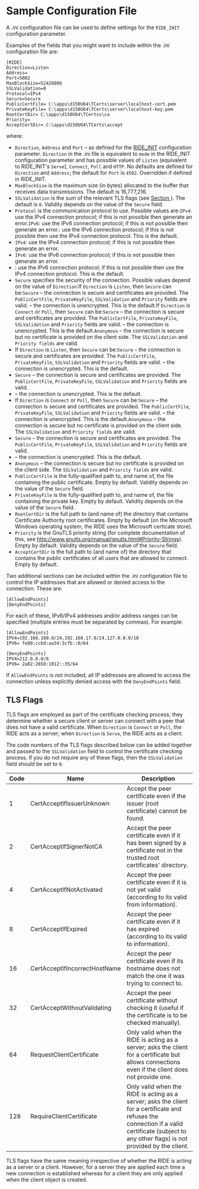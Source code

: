 # Sample Configuration File

A .ini configuration file can be used to define settings for the `RIDE_INIT` configuration parameter.

Examples of the fields that you might want to include within the .ini configuration file are:
```
[RIDE]
Direction=Listen
Address=
Port=5002
MaxBlockSize=52428800
SSLValidation=0
Protocol=IPv4
Secure=Secure
PublicCertFile= C:\apps\d150U64\TCerts\server\localhost-cert.pem
PrivateKeyFile= C:\apps\d150U64\TCerts\server\localhost-key.pem
RootCertDir= C:\apps\d150U64\TCertss\ca
Priority=
AcceptCertDir= C:\apps\d150U64\TCerts\accept
```

where:

- `Direction`, `Address` and `Port` – as defined for the [RIDE_INIT](ride_init.md#) configuration parameter. `Direction` in the .ini file is equivalent to `mode` in the RIDE_INIT configuration parameter and has possible values of `Listen` (equivalent to RIDE_INIT's `Serve`), `Connect`, `Poll` and `HTTP`. No defaults are defined for `Direction` and `Address`; the default for `Port` is `4502`. Overridden if defined in RIDE_INIT.
- `MaxBlockSize` is the maximum size (in bytes) allocated to the buffer that receives data transmissions. The default is 16,777,216.
- `SSLValidation` is the sum of the relevant TLS flags (see [Section ](tls_flags.md#)). The default is `0`. Validity depends on the value of the `Secure` field.
- `Protocol` is the communication protocol to use. Possible values are:`IPv4`: use the IPv4 connection protocol; if this is not possible then generate an error.`IPv6`: use the IPv6 connection protocol; if this is not possible then generate an error.<empty>: use the IPv6 connection protocol; if this is not possible then use the IPv4 connection protocol. This is the default.
- `IPv4`: use the IPv4 connection protocol; if this is not possible then generate an error.
- `IPv6`: use the IPv6 connection protocol; if this is not possible then generate an error.
- <empty>: use the IPv6 connection protocol; if this is not possible then use the IPv4 connection protocol. This is the default.
- `Secure` specifies the security of the connection. Possible values depend on the value of `Direction`:If `Direction` is `Listen`, then `Secure` can be:`Secure` – the connection is secure and certificates are provided. The `PublicCertFile`, `PrivateKeyFile`, `SSLValidation` and `Priority` fields are valid.<empty> – the connection is unencrypted. This is the default.If `Direction` is `Connect` or `Poll`, then `Secure` can be:`Secure` – the connection is secure and certificates are provided. The `PublicCertFile`, `PrivateKeyFile`, `SSLValidation` and `Priority` fields are valid.<empty> – the connection is unencrypted. This is the default.`Anonymous` – the connection is secure but no certificate is provided on the client side. The `SSLValidation` and `Priority fields` are valid.
- If `Direction` is `Listen`, then `Secure` can be:`Secure` – the connection is secure and certificates are provided. The `PublicCertFile`, `PrivateKeyFile`, `SSLValidation` and `Priority` fields are valid.<empty> – the connection is unencrypted. This is the default.
- `Secure` – the connection is secure and certificates are provided. The `PublicCertFile`, `PrivateKeyFile`, `SSLValidation` and `Priority` fields are valid.
- <empty> – the connection is unencrypted. This is the default.
- If `Direction` is `Connect` or `Poll`, then `Secure` can be:`Secure` – the connection is secure and certificates are provided. The `PublicCertFile`, `PrivateKeyFile`, `SSLValidation` and `Priority` fields are valid.<empty> – the connection is unencrypted. This is the default.`Anonymous` – the connection is secure but no certificate is provided on the client side. The `SSLValidation` and `Priority fields` are valid.
- `Secure` – the connection is secure and certificates are provided. The `PublicCertFile`, `PrivateKeyFile`, `SSLValidation` and `Priority` fields are valid.
- <empty> – the connection is unencrypted. This is the default.
- `Anonymous` – the connection is secure but no certificate is provided on the client side. The `SSLValidation` and `Priority fields` are valid.
- `PublicCertFile` is the fully-qualified path to, and name of, the file containing the public certificate. Empty by default. Validity depends on the value of the `Secure` field.
- `PrivateKeyFile` is the fully-qualified path to, and name of, the file containing the private key. Empty by default. Validity depends on the value of the `Secure` field.
- `RootCertDir` is the full path to (and name of) the directory that contains Certificate Authority root certificates. Empty by default (on the Microsoft Windows operating system, the RIDE uses the Microsoft certicate store).
- `Priority` is the GnuTLS priority string (for complete documentation of this, see http://www.gnutls.org/manual/gnutls.html#Priority-Strings). Empty by default. Validity depends on the value of the `Secure` field.
- `AcceptCertDir` is the full path to (and name of) the directory that contains the public certificates of all users that are allowed to connect. Empty by default.

Two additional sections can be included within the .ini configuration file to control the IP addresses that are allowed or denied access to the connection. These are:
```
[AllowEndPoints]
[DenyEndPoints]
```

For each of these, IPv6/IPv4 addresses and/or address ranges can be specified (multiple entries must be separated by commas). For example:
```
[AllowEndPoints]
IPV4=192.168.100.0/24,192.168.17.0/24,127.0.0.0/10
IPV6= fe80:ccbd:aa34:3cfb::0/64
```

```
[DenyEndPoints]
IPV4=212.0.0.0/8
IPV6= 2a02:2658:1012::35/64
```

If `AllowEndPoints` is not included, all IP addresses are allowed to access the connection unless explicitly denied access with the `DenyEndPoints` field.

## TLS Flags

TLS flags are employed as part of the certificate checking process; they determine whether a secure client or server can connect with a peer that does not have a valid certificate. When `Direction` is `Connect` or `Poll`, the RIDE acts as a server; when `Direction` is `Serve`, the RIDE acts as a client.

The code numbers of the TLS flags described below can be added together and passed to the `SSLValidation` field to control the certificate checking process. If you do not require any of these flags, then the `SSLValidation` field should be set to `0`.

| Code | Name | Description |
| --- | --- | --- |
| 1 | CertAcceptIfIssuerUnknown | Accept the peer certificate even if the issuer (root certificate) cannot be found. |
| 2 | CertAcceptIfSignerNotCA | Accept the peer certificate even if it has been signed by a certificate not in the trusted root certificates' directory. |
| 4 | CertAcceptIfNotActivated | Accept the peer certificate even if it is not yet valid (according to its valid from information). |
| 8 | CertAcceptIfExpired | Accept the peer certificate even if it has expired (according to its valid to information). |
| 16 | CertAcceptIfIncorrectHostName | Accept the peer certificate even if its hostname does not match the one it was trying to connect to. |
| 32 | CertAcceptWithoutValidating | Accept the peer certificate without checking it (useful if the certificate is to be checked manually). |
| 64 | RequestClientCertificate | Only valid when the RIDE is acting as a server; asks the client for a certificate but allows connections even if the client does not provide one. |
| 128 | RequireClientCertificate | Only valid when the RIDE is acting as a server; asks the client for a certificate and refuses the connection if a valid certificate (subject to any other flags) is not provided by the client. |

TLS flags have the same meaning irrespective of whether the RIDE is acting as a server or a client. However, for a server they are applied each time a new connection is established whereas for a client they are only applied when the client object is created.




